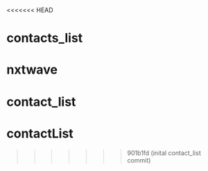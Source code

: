 <<<<<<< HEAD
# contacts_list
nxtwave
=======
# contact_list
# contactList
>>>>>>> 901b1fd (inital contact_list commit)

